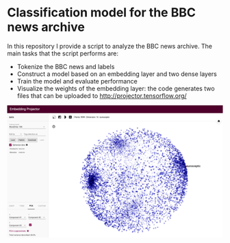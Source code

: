 # Classification model for the BBC news archive


In this repository I provide a script to analyze the BBC news archive. The main tasks that the script performs are:

- Tokenize the BBC news and labels
- Construct a model based on an embedding layer and two dense layers
- Train the model and evaluate performance
- Visualize the weights of the embedding layer: the code generates two files that can be uploaded to http://projector.tensorflow.org/

![Embedding_PCA](Embedding_PCA.png)
